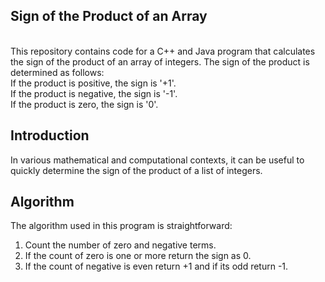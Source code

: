 <h2>Sign of the Product of an Array</h2>
<br>
This repository contains code for a C++ and Java program that calculates the sign of the product of an array of integers. The sign of the product is determined as follows:
<br>
If the product is positive, the sign is '+1'.<br>
If the product is negative, the sign is '-1'.<br>
If the product is zero, the sign is '0'.<br>

## Introduction

In various mathematical and computational contexts, it can be useful to quickly determine the sign of the product of a list of integers.
<br>

## Algorithm
The algorithm used in this program is straightforward:<br>

1. Count the number of zero and negative terms.<br>
2. If the count of zero is one or more return the sign as 0.<br>
3. If the count of negative is even return +1 and if its odd return -1.<br>